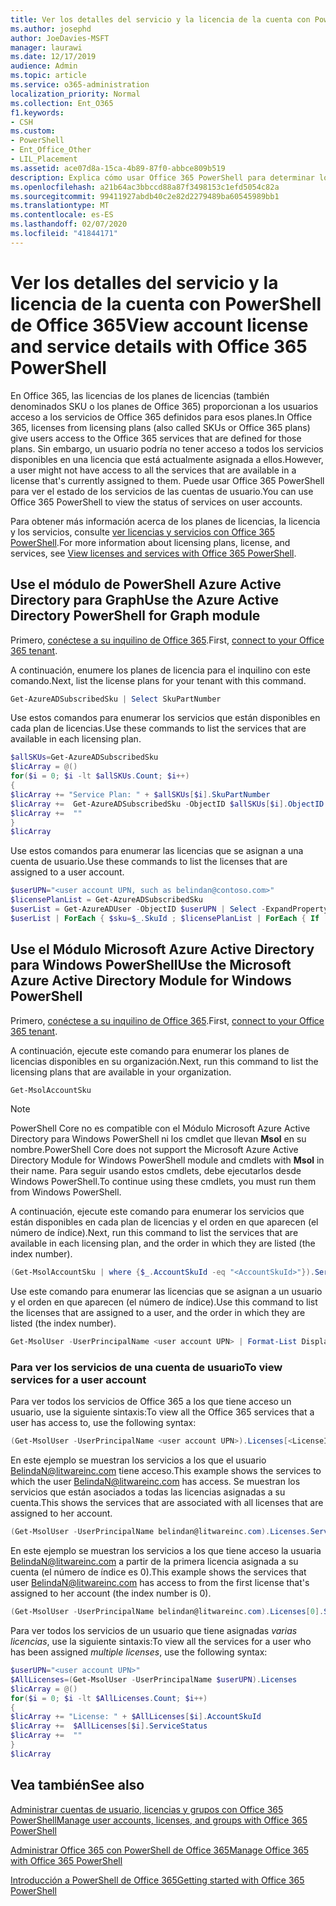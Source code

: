 ```yaml
---
title: Ver los detalles del servicio y la licencia de la cuenta con PowerShell de Office 365
ms.author: josephd
author: JoeDavies-MSFT
manager: laurawi
ms.date: 12/17/2019
audience: Admin
ms.topic: article
ms.service: o365-administration
localization_priority: Normal
ms.collection: Ent_O365
f1.keywords:
- CSH
ms.custom:
- PowerShell
- Ent_Office_Other
- LIL_Placement
ms.assetid: ace07d8a-15ca-4b89-87f0-abbce809b519
description: Explica cómo usar Office 365 PowerShell para determinar los servicios de Office 365 que se han asignado a los usuarios.
ms.openlocfilehash: a21b64ac3bbccd88a87f3498153c1efd5054c82a
ms.sourcegitcommit: 99411927abdb40c2e82d2279489ba60545989bb1
ms.translationtype: MT
ms.contentlocale: es-ES
ms.lasthandoff: 02/07/2020
ms.locfileid: "41844171"
---
```

# <a name="view-account-license-and-service-details-with-office-365-powershell"></a><span data-ttu-id="6806e-103">Ver los detalles del servicio y la licencia de la cuenta con PowerShell de Office 365</span><span class="sxs-lookup"><span data-stu-id="6806e-103">View account license and service details with Office 365 PowerShell</span></span>

<span data-ttu-id="6806e-104">En Office 365, las licencias de los planes de licencias (también denominados SKU o los planes de Office 365) proporcionan a los usuarios acceso a los servicios de Office 365 definidos para esos planes.</span><span class="sxs-lookup"><span data-stu-id="6806e-104">In Office 365, licenses from licensing plans (also called SKUs or Office 365 plans) give users access to the Office 365 services that are defined for those plans.</span></span> <span data-ttu-id="6806e-105">Sin embargo, un usuario podría no tener acceso a todos los servicios disponibles en una licencia que está actualmente asignada a ellos.</span><span class="sxs-lookup"><span data-stu-id="6806e-105">However, a user might not have access to all the services that are available in a license that's currently assigned to them.</span></span> <span data-ttu-id="6806e-106">Puede usar Office 365 PowerShell para ver el estado de los servicios de las cuentas de usuario.</span><span class="sxs-lookup"><span data-stu-id="6806e-106">You can use Office 365 PowerShell to view the status of services on user accounts.</span></span> 

<span data-ttu-id="6806e-107">Para obtener más información acerca de los planes de licencias, la licencia y los servicios, consulte [ver licencias y servicios con Office 365 PowerShell](view-licenses-and-services-with-office-365-powershell.md).</span><span class="sxs-lookup"><span data-stu-id="6806e-107">For more information about licensing plans, license, and services, see [View licenses and services with Office 365 PowerShell](view-licenses-and-services-with-office-365-powershell.md).</span></span>

## <a name="use-the-azure-active-directory-powershell-for-graph-module"></a><span data-ttu-id="6806e-108">Use el módulo de PowerShell Azure Active Directory para Graph</span><span class="sxs-lookup"><span data-stu-id="6806e-108">Use the Azure Active Directory PowerShell for Graph module</span></span>

<span data-ttu-id="6806e-109">Primero, [conéctese a su inquilino de Office 365](connect-to-office-365-powershell.md#connect-with-the-azure-active-directory-powershell-for-graph-module).</span><span class="sxs-lookup"><span data-stu-id="6806e-109">First, [connect to your Office 365 tenant](connect-to-office-365-powershell.md#connect-with-the-azure-active-directory-powershell-for-graph-module).</span></span>
  
<span data-ttu-id="6806e-110">A continuación, enumere los planes de licencia para el inquilino con este comando.</span><span class="sxs-lookup"><span data-stu-id="6806e-110">Next, list the license plans for your tenant with this command.</span></span>

```powershell
Get-AzureADSubscribedSku | Select SkuPartNumber
```

<span data-ttu-id="6806e-111">Use estos comandos para enumerar los servicios que están disponibles en cada plan de licencias.</span><span class="sxs-lookup"><span data-stu-id="6806e-111">Use these commands to list the services that are available in each licensing plan.</span></span>

```powershell
$allSKUs=Get-AzureADSubscribedSku
$licArray = @()
for($i = 0; $i -lt $allSKUs.Count; $i++)
{
$licArray += "Service Plan: " + $allSKUs[$i].SkuPartNumber
$licArray +=  Get-AzureADSubscribedSku -ObjectID $allSKUs[$i].ObjectID | Select -ExpandProperty ServicePlans
$licArray +=  ""
}
$licArray
```

<span data-ttu-id="6806e-112">Use estos comandos para enumerar las licencias que se asignan a una cuenta de usuario.</span><span class="sxs-lookup"><span data-stu-id="6806e-112">Use these commands to list the licenses that are assigned to a user account.</span></span>

```powershell
$userUPN="<user account UPN, such as belindan@contoso.com>"
$licensePlanList = Get-AzureADSubscribedSku
$userList = Get-AzureADUser -ObjectID $userUPN | Select -ExpandProperty AssignedLicenses | Select SkuID 
$userList | ForEach { $sku=$_.SkuId ; $licensePlanList | ForEach { If ( $sku -eq $_.ObjectId.substring($_.ObjectId.length - 36, 36) ) { Write-Host $_.SkuPartNumber } } }
```

## <a name="use-the-microsoft-azure-active-directory-module-for-windows-powershell"></a><span data-ttu-id="6806e-113">Use el Módulo Microsoft Azure Active Directory para Windows PowerShell</span><span class="sxs-lookup"><span data-stu-id="6806e-113">Use the Microsoft Azure Active Directory Module for Windows PowerShell</span></span>

<span data-ttu-id="6806e-114">Primero, [conéctese a su inquilino de Office 365](connect-to-office-365-powershell.md#connect-with-the-microsoft-azure-active-directory-module-for-windows-powershell).</span><span class="sxs-lookup"><span data-stu-id="6806e-114">First, [connect to your Office 365 tenant](connect-to-office-365-powershell.md#connect-with-the-microsoft-azure-active-directory-module-for-windows-powershell).</span></span>

<span data-ttu-id="6806e-115">A continuación, ejecute este comando para enumerar los planes de licencias disponibles en su organización.</span><span class="sxs-lookup"><span data-stu-id="6806e-115">Next, run this command to list the licensing plans that are available in your organization.</span></span> 

```powershell
Get-MsolAccountSku
```
>[!Note]
><span data-ttu-id="6806e-116">PowerShell Core no es compatible con el Módulo Microsoft Azure Active Directory para Windows PowerShell ni los cmdlet que llevan **Msol** en su nombre.</span><span class="sxs-lookup"><span data-stu-id="6806e-116">PowerShell Core does not support the Microsoft Azure Active Directory Module for Windows PowerShell module and cmdlets with **Msol** in their name.</span></span> <span data-ttu-id="6806e-117">Para seguir usando estos cmdlets, debe ejecutarlos desde Windows PowerShell.</span><span class="sxs-lookup"><span data-stu-id="6806e-117">To continue using these cmdlets, you must run them from Windows PowerShell.</span></span>
>

<span data-ttu-id="6806e-118">A continuación, ejecute este comando para enumerar los servicios que están disponibles en cada plan de licencias y el orden en que aparecen (el número de índice).</span><span class="sxs-lookup"><span data-stu-id="6806e-118">Next, run this command to list the services that are available in each licensing plan, and the order in which they are listed (the index number).</span></span>

```powershell
(Get-MsolAccountSku | where {$_.AccountSkuId -eq "<AccountSkuId>"}).ServiceStatus
```
  
<span data-ttu-id="6806e-119">Use este comando para enumerar las licencias que se asignan a un usuario y el orden en que aparecen (el número de índice).</span><span class="sxs-lookup"><span data-stu-id="6806e-119">Use this command to list the licenses that are assigned to a user, and the order in which they are listed (the index number).</span></span>

```powershell
Get-MsolUser -UserPrincipalName <user account UPN> | Format-List DisplayName,Licenses
```

### <a name="to-view-services-for-a-user-account"></a><span data-ttu-id="6806e-120">Para ver los servicios de una cuenta de usuario</span><span class="sxs-lookup"><span data-stu-id="6806e-120">To view services for a user account</span></span>

<span data-ttu-id="6806e-121">Para ver todos los servicios de Office 365 a los que tiene acceso un usuario, use la siguiente sintaxis:</span><span class="sxs-lookup"><span data-stu-id="6806e-121">To view all the Office 365 services that a user has access to, use the following syntax:</span></span>
  
```powershell
(Get-MsolUser -UserPrincipalName <user account UPN>).Licenses[<LicenseIndexNumber>].ServiceStatus
```

<span data-ttu-id="6806e-122">En este ejemplo se muestran los servicios a los que el usuario BelindaN@litwareinc.com tiene acceso.</span><span class="sxs-lookup"><span data-stu-id="6806e-122">This example shows the services to which the user BelindaN@litwareinc.com has access.</span></span> <span data-ttu-id="6806e-123">Se muestran los servicios que están asociados a todas las licencias asignadas a su cuenta.</span><span class="sxs-lookup"><span data-stu-id="6806e-123">This shows the services that are associated with all licenses that are assigned to her account.</span></span>
  
```powershell
(Get-MsolUser -UserPrincipalName belindan@litwareinc.com).Licenses.ServiceStatus
```

<span data-ttu-id="6806e-124">En este ejemplo se muestran los servicios a los que tiene acceso la usuaria BelindaN@litwareinc.com a partir de la primera licencia asignada a su cuenta (el número de índice es 0).</span><span class="sxs-lookup"><span data-stu-id="6806e-124">This example shows the services that user BelindaN@litwareinc.com has access to from the first license that's assigned to her account (the index number is 0).</span></span>
  
```powershell
(Get-MsolUser -UserPrincipalName belindan@litwareinc.com).Licenses[0].ServiceStatus
```

<span data-ttu-id="6806e-125">Para ver todos los servicios de un usuario que tiene asignadas *varias licencias*, use la siguiente sintaxis:</span><span class="sxs-lookup"><span data-stu-id="6806e-125">To view all the services for a user who has been assigned *multiple licenses*, use the following syntax:</span></span>

```powershell
$userUPN="<user account UPN>"
$AllLicenses=(Get-MsolUser -UserPrincipalName $userUPN).Licenses
$licArray = @()
for($i = 0; $i -lt $AllLicenses.Count; $i++)
{
$licArray += "License: " + $AllLicenses[$i].AccountSkuId
$licArray +=  $AllLicenses[$i].ServiceStatus
$licArray +=  ""
}
$licArray
```
 
## <a name="see-also"></a><span data-ttu-id="6806e-126">Vea también</span><span class="sxs-lookup"><span data-stu-id="6806e-126">See also</span></span>

[<span data-ttu-id="6806e-127">Administrar cuentas de usuario, licencias y grupos con Office 365 PowerShell</span><span class="sxs-lookup"><span data-stu-id="6806e-127">Manage user accounts, licenses, and groups with Office 365 PowerShell</span></span>](manage-user-accounts-and-licenses-with-office-365-powershell.md)
  
[<span data-ttu-id="6806e-128">Administrar Office 365 con PowerShell de Office 365</span><span class="sxs-lookup"><span data-stu-id="6806e-128">Manage Office 365 with Office 365 PowerShell</span></span>](manage-office-365-with-office-365-powershell.md)
  
[<span data-ttu-id="6806e-129">Introducción a PowerShell de Office 365</span><span class="sxs-lookup"><span data-stu-id="6806e-129">Getting started with Office 365 PowerShell</span></span>](getting-started-with-office-365-powershell.md)

